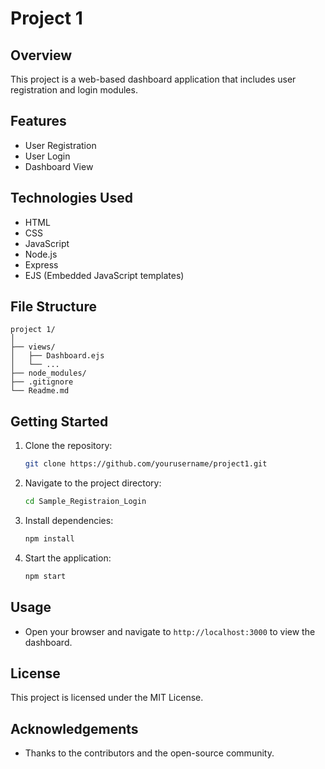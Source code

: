 # Project 1

## Overview
This project is a web-based dashboard application that includes user registration and login modules.

## Features
- User Registration
- User Login
- Dashboard View

## Technologies Used
- HTML
- CSS
- JavaScript
- Node.js
- Express
- EJS (Embedded JavaScript templates)

## File Structure
```
project 1/
│
├── views/
│   ├── Dashboard.ejs
│   └── ...
├── node_modules/
├── .gitignore
└── Readme.md
```

## Getting Started
1. Clone the repository:
    ```bash
    git clone https://github.com/yourusername/project1.git
    ```
2. Navigate to the project directory:
    ```bash
    cd Sample_Registraion_Login
    ```
3. Install dependencies:
    ```bash
    npm install
    ```
4. Start the application:
    ```bash
    npm start
    ```

## Usage
- Open your browser and navigate to `http://localhost:3000` to view the dashboard.

## License
This project is licensed under the MIT License.

## Acknowledgements
- Thanks to the contributors and the open-source community.
